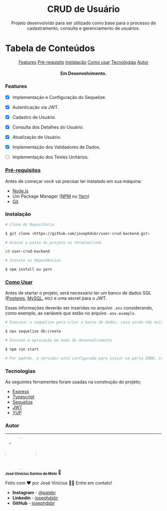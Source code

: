 <h1 align="center">CRUD de Usuário</h1>
<p align="center">Projeto desenvolvido para ser utilizado como base para o processo de cadastramento, consulta e gerenciamento de usuários.</p>

Tabela de Conteúdos
===================
<p align="center">
    <a href="#features">Features</a>
    <a href="#pre-requisito">Pré-requisito</a>
    <a href="#instalacao">Instalação</a>
    <a href="#como-usar">Como usar</a>
    <a href="#tecnologias">Tecnologias</a>
    <a href="#autor">Autor</a>
</p>

<h4 align="center">Em Desenvolvimento.</h4>

### Features

- [x] Implementação e Configuração do Sequelize.
- [x] Autenticação via JWT.
- [x] Cadastro de Usuário.
- [x] Consulta dos Detalhes do Usuário.
- [x] Atualização de Usuário.
- [x] Implementação dos Validadores de Dados.
- [ ] Implementação dos Testes Unitários.


### [Pré-requisitos](#pre-requisito)

Antes de começar você vai precisar ter instalado em sua máquina:
- [Node.js](https://nodejs.org/en/)
- Um Package Manager ([NPM](https://www.npmjs.com/) ou [Yarn](https://yarnpkg.com/))
- [Git](https://git-scm.com/)

### Instalação

```bash
# Clone do Repositório

$ git clone <https://github.com/josephdsbr/user-crud-backend.git>

# Acesse a pasta do projeto no terminal/cmd

cd user-crud-backend

# Instale as dependências

$ npm install ou yarn
```

### [Como Usar](#como-usar)

Antes de startar o projeto, será necessário ter um banco de dados SQL ([Postgres](https://www.postgresql.org/), [MySQL](https://www.mysql.com/), etc) e uma secret para o JWT.

Essas informações deverão ser inseridas no arquivo `.env` considerando, como exemplo, as variáveis que estão no arquivo `.env.example`.

```bash
# Executar o sequelize para criar o banco de dados, caso ainda não exista.

$ npx sequelize db:create

# Execute a aplicação em modo de desenvolvimento

$ npm run start

# Por padrão, o servidor está configurado para inicar na porta 3000, contudo isto pode ser configurado alterando a variável PORT no arquivo `.env` - acesse <http://localhost:3000>
```

### Tecnologias

As seguintes ferramentes foram usadas na construção do projeto;

- [Express](https://expressjs.com/pt-br/)
- [Typescript](https://www.typescriptlang.org/)
- [Sequelize](https://sequelize.org/)
- [JWT](https://jwt.io/)
- [YUP](https://github.com/jquense/yup)

### Autor
---

<a href="https://github.com/josephdsbr">
 <img style="border-radius: 50%;" src="https://avatars1.githubusercontent.com/u/42288345?s=460&u=3173ac53eabc99366999615e7a2623bcb6b1560f&v=4" width="100px;" alt=""/>
 <br />
 <sub><b>José Vinícius Santos de Melo</b></sub></a> <a href="https://github.com/josephdsbr" title="Josephdsbr">🚀</a>

Feito com ❤️ por José Vinícius 👋🏽 Entre em contato!

* **Instagram** - [@pajebr](https://www.instagram.com/pajebr/)
* **Linkedin** -  [josephdsbr](https://www.linkedin.com/in/josephdsbr)
* **GitHub** - [josephdsbr](https://github.com/josephdsbr)